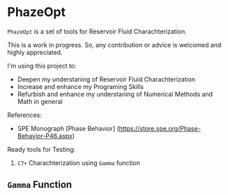 # PhazeOpt

`PhazeOpt` is a set of tools for Reservoir Fluid Charachterization.

This is a work in progress. So, any contribution or advice is welcomed and highly appreciated.

I'm using this project to:

* Deepen my understaning of Reservoir Fluid Charachterization
* Increase and enhance my Programing Skills
* Refurbish and enhance my understaning of Numerical Methods and Math in general

References:

* SPE Monograph [Phase Behavior] (https://store.spe.org/Phase-Behavior-P46.aspx)

Ready tools for Testing:

1. `C7+` Charachterization using `Gamma` function

## `Gamma` Function
